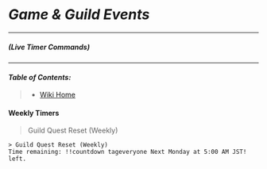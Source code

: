 *Game & Guild Events*
=========================
****
##### *(Live Timer Commands)*
****
#### ***Table of Contents:***
> - [Wiki Home](/index.md)

#### Weekly Timers

> Guild Quest Reset (Weekly)
```text
> Guild Quest Reset (Weekly)
Time remaining: !!countdown tageveryone Next Monday at 5:00 AM JST! left.
```
